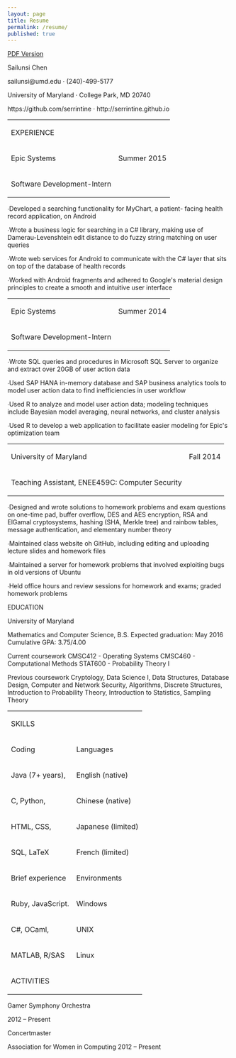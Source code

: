 ```yaml
---
layout: page
title: Resume
permalink: /resume/
published: true
---
```




<a href="{{ site.baseurl }}/assets/sailunsi-resume.pdf">PDF Version</a>

<DIV id="page_1">


<DIV id="id_1">
<P class="p0 ft0">Sailunsi Chen</P>
<P class="p1 ft2">sailunsi@umd.edu <SPAN class="ft1">· </SPAN><NOBR>(240)-499-5177</NOBR></P>
<P class="p2 ft2">University of Maryland <SPAN class="ft1">· </SPAN>College Park, MD 20740</P>
<P class="p3 ft2">https://github.com/serrintine <SPAN class="ft1">· </SPAN>http://serrintine.github.io</P>
</DIV>
<DIV id="id_2">
<DIV id="id_2_1">
<TABLE class="t0">
<TR>
	<TD class="tr0 td0"><P class="p4 ft3">EXPERIENCE</P></TD>
	<TD class="tr0 td1"><P class="p4 ft4">&nbsp;</P></TD>
</TR>
<TR>
	<TD class="tr1 td0"><P class="p4 ft5">Epic Systems</P></TD>
	<TD class="tr1 td1"><P class="p4 ft6">Summer 2015</P></TD>
</TR>
<TR>
	<TD class="tr2 td0"><P class="p4 ft7">Software <NOBR>Development-Intern</NOBR></P></TD>
	<TD class="tr2 td1"><P class="p4 ft4">&nbsp;</P></TD>
</TR>
</TABLE>
<P class="p5 ft10"><SPAN class="ft8">∙</SPAN><SPAN class="ft9">Developed a searching functionality for MyChart, a patient- facing health record application, on Android</SPAN></P>
<P class="p6 ft10"><SPAN class="ft8">∙</SPAN><SPAN class="ft9">Wrote a business logic for searching in a C# library, making use of </SPAN><NOBR>Damerau-Levenshtein</NOBR> edit distance to do fuzzy string matching on user queries</P>
<P class="p7 ft12"><SPAN class="ft8">∙</SPAN><SPAN class="ft11">Wrote web services for Android to communicate with the C# layer that sits on top of the database of health records</SPAN></P>
<P class="p8 ft14"><SPAN class="ft8">∙</SPAN><SPAN class="ft13">Worked with Android fragments and adhered to Google's material design principles to create a smooth and intuitive user interface</SPAN></P>
<TABLE class="t1">
<TR>
	<TD class="tr3 td0"><P class="p4 ft5">Epic Systems</P></TD>
	<TD class="tr3 td1"><P class="p4 ft6">Summer 2014</P></TD>
</TR>
<TR>
	<TD class="tr4 td0"><P class="p4 ft7">Software <NOBR>Development-Intern</NOBR></P></TD>
	<TD class="tr4 td1"><P class="p4 ft4">&nbsp;</P></TD>
</TR>
</TABLE>
<P class="p9 ft10"><SPAN class="ft8">∙</SPAN><SPAN class="ft9">Wrote SQL queries and procedures in Microsoft SQL Server to organize and extract over 20GB of user action data</SPAN></P>
<P class="p10 ft10"><SPAN class="ft8">∙</SPAN><SPAN class="ft9">Used SAP HANA </SPAN><NOBR>in-memory</NOBR> database and SAP business analytics tools to model user action data to find inefficiencies in user workflow</P>
<P class="p11 ft10"><SPAN class="ft8">∙</SPAN><SPAN class="ft9">Used R to analyze and model user action data; modeling techniques include Bayesian model averaging, neural networks, and cluster analysis</SPAN></P>
<P class="p12 ft10"><SPAN class="ft8">∙</SPAN><SPAN class="ft9">Used R to develop a web application to facilitate easier modeling for Epic's optimization team</SPAN></P>
<TABLE class="t2">
<TR>
	<TD class="tr3 td2"><P class="p4 ft5">University of Maryland</P></TD>
	<TD class="tr3 td3"><P class="p4 ft6">Fall 2014</P></TD>
</TR>
<TR>
	<TD class="tr4 td2"><P class="p4 ft7">Teaching Assistant, ENEE459C: Computer Security</P></TD>
	<TD class="tr4 td3"><P class="p4 ft4">&nbsp;</P></TD>
</TR>
</TABLE>
<P class="p13 ft10"><SPAN class="ft8">∙</SPAN><SPAN class="ft9">Designed and wrote solutions to homework problems and exam questions on </SPAN><NOBR>one-time</NOBR> pad, buffer overflow, DES and AES encryption, RSA and ElGamal cryptosystems, hashing (SHA, Merkle tree) and rainbow tables, message authentication, and elementary number theory</P>
<P class="p14 ft10"><SPAN class="ft8">∙</SPAN><SPAN class="ft9">Maintained class website oh GitHub, including editing and uploading lecture slides and homework files</SPAN></P>
<P class="p15 ft10"><SPAN class="ft8">∙</SPAN><SPAN class="ft9">Maintained a server for homework problems that involved exploiting bugs in old versions of Ubuntu</SPAN></P>
<P class="p16 ft10"><SPAN class="ft8">∙</SPAN><SPAN class="ft9">Held office hours and review sessions for homework and exams; graded homework problems</SPAN></P>
</DIV>
<DIV id="id_2_2">
<P class="p17 ft3">EDUCATION</P>
<P class="p18 ft15">University of Maryland</P>
<P class="p19 ft16">Mathematics and Computer Science, B.S. <SPAN class="ft14">Expected graduation: May 2016 Cumulative GPA: 3.75/4.00</SPAN></P>
<P class="p20 ft16">Current coursework <SPAN class="ft14">CMSC412 - Operating Systems CMSC460 - Computational Methods STAT600 - Probability Theory I</SPAN></P>
<P class="p21 ft17">Previous coursework <SPAN class="ft10">Cryptology, Data Science I, Data Structures, Database Design, Computer and Network Security, Algorithms, Discrete Structures, Introduction to Probability Theory, Introduction to Statistics, Sampling Theory</SPAN></P>
<TABLE class="t3">
<TR>
	<TD class="tr0 td4"><P class="p4 ft3">SKILLS</P></TD>
	<TD class="tr0 td5"><P class="p4 ft4">&nbsp;</P></TD>
</TR>
<TR>
	<TD class="tr5 td4"><P class="p4 ft7">Coding</P></TD>
	<TD class="tr5 td5"><P class="p4 ft7">Languages</P></TD>
</TR>
<TR>
	<TD class="tr2 td4"><P class="p4 ft6">Java (7+ years),</P></TD>
	<TD class="tr2 td5"><P class="p4 ft6">English (native)</P></TD>
</TR>
<TR>
	<TD class="tr2 td4"><P class="p4 ft6">C, Python,</P></TD>
	<TD class="tr2 td5"><P class="p4 ft6">Chinese (native)</P></TD>
</TR>
<TR>
	<TD class="tr4 td4"><P class="p4 ft6">HTML, CSS,</P></TD>
	<TD class="tr4 td5"><P class="p4 ft6">Japanese (limited)</P></TD>
</TR>
<TR>
	<TD class="tr2 td4"><P class="p4 ft6">SQL, LaTeX</P></TD>
	<TD class="tr2 td5"><P class="p4 ft6">French (limited)</P></TD>
</TR>
<TR>
	<TD class="tr6 td4"><P class="p4 ft7">Brief experience</P></TD>
	<TD class="tr6 td5"><P class="p4 ft7">Environments</P></TD>
</TR>
<TR>
	<TD class="tr4 td4"><P class="p4 ft6">Ruby, JavaScript.</P></TD>
	<TD class="tr4 td5"><P class="p4 ft6">Windows</P></TD>
</TR>
<TR>
	<TD class="tr2 td4"><P class="p4 ft6">C#, OCaml,</P></TD>
	<TD class="tr2 td5"><P class="p4 ft6">UNIX</P></TD>
</TR>
<TR>
	<TD class="tr4 td4"><P class="p4 ft6">MATLAB, R/SAS</P></TD>
	<TD class="tr4 td5"><P class="p4 ft6">Linux</P></TD>
</TR>
<TR>
	<TD class="tr7 td4"><P class="p4 ft18">ACTIVITIES</P></TD>
	<TD class="tr7 td5"><P class="p4 ft4">&nbsp;</P></TD>
</TR>
</TABLE>
<P class="p18 ft7">Gamer Symphony Orchestra</P>
<P class="p22 ft6">2012 – Present</P>
<P class="p23 ft6">Concertmaster</P>
<P class="p24 ft17">Association for Women in Computing <SPAN class="ft10">2012 – Present</SPAN></P>
</DIV>
</DIV>
</DIV>
